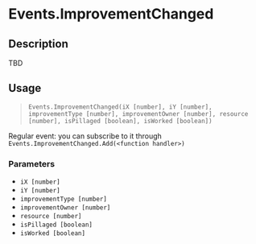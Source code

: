 # Events.ImprovementChanged
## Description
TBD

## Usage
> `Events.ImprovementChanged(iX [number], iY [number], improvementType [number], improvementOwner [number], resource [number], isPillaged [boolean], isWorked [boolean])`

Regular event: you can subscribe to it through `Events.ImprovementChanged.Add(<function handler>)`

### Parameters
- `iX [number]`
- `iY [number]`
- `improvementType [number]`
- `improvementOwner [number]`
- `resource [number]`
- `isPillaged [boolean]`
- `isWorked [boolean]`